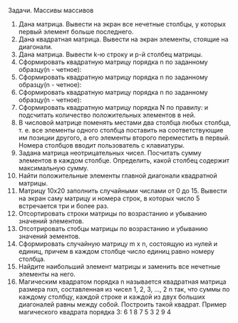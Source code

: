 Задачи. Массивы массивов
1. Дана матрица. Вывести на экран все нечетные столбцы, у которых первый элемент больше последнего.
2. Дана квадратная матрица. Вывести на экран элементы, стоящие на диагонали.
3. Дана матрица. Вывести k-ю строку и p-й столбец матрицы.
4. Сформировать квадратную матрицу порядка n по заданному образцу(n - четное):
5. Сформировать квадратную матрицу порядка n по заданному образцу(n - четное):
6. Сформировать квадратную матрицу порядка n по заданному образцу(n - четное):
7. Сформировать квадратную матрицу порядка N по правилу:
и подсчитать количество положительных элементов в ней.
8. В числовой матрице поменять местами два столбца любых столбца, т. е. все элементы одного столбца поставить
на соответствующие им позиции другого, а его элементы второго переместить в первый. Номера столбцов вводит
пользователь с клавиатуры.
9. Задана матрица неотрицательных чисел. Посчитать сумму элементов в каждом столбце. Определить, какой
столбец содержит максимальную сумму.
10. Найти положительные элементы главной диагонали квадратной матрицы.
11. Матрицу 10x20 заполнить случайными числами от 0 до 15. Вывести на экран саму матрицу и номера строк, в
которых число 5 встречается три и более раз.
12. Отсортировать строки матрицы по возрастанию и убыванию значений элементов.
13. Отсотрировать стобцы матрицы по возрастанию и убыванию значений эементов.
14. Сформировать случайную матрицу m x n, состоящую из нулей и единиц, причем в каждом столбце число
единиц равно номеру столбца.
15. Найдите наибольший элемент матрицы и заменить все нечетные элементы на него.
16. Магическим квадратом порядка n называется квадратная матрица размера nxn, составленная из чисел 1, 2, 3,
..., 2 n так, что суммы по каждому столбцу, каждой строке и каждой из двух больших диагоналей равны между
собой. Построить такой квадрат. Пример магического квадрата порядка 3:
6 1 8
7 5 3
2 9 4
